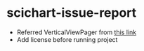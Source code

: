 # scichart-issue-report
- Referred VerticalViewPager from [this link](https://stackoverflow.com/questions/13477820/android-vertical-viewpager)
- Add license before running project
